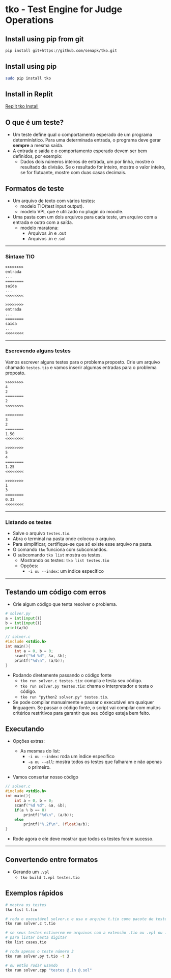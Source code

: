 # tko - Test Engine for Judge Operations

## Install using pip from git

```bash
pip install git+https://github.com/senapk/tko.git 
```

## Install using pip

```bash
sudo pip install tko
```

## Install in Replit

[Replit tko Install](replit/Readme.md)

## O que é um teste?

- Um teste define qual o comportamento esperado de um programa determinístico. Para uma determinada entrada, o programa deve gerar **sempre** a mesma saída.
- A entrada e saída e o comportamento esperado devem ser bem definidos, por exemplo:
  - Dados dois números inteiros de entrada, um por linha, mostre o resultado da divisão. Se o resultado for inteiro, mostre o valor inteiro, se for flutuante, mostre com duas casas decimais.

## Formatos de teste

- Um arquivo de texto com vários testes:
  - modelo TIO(test input output).
  - modelo VPL que é utilizado no plugin do moodle.
- Uma pasta com um dois arquivos para cada teste, um arquivo com a entrada e outro com a saída.
  - modelo maratona:
    - Arquivos .in e .out
    - Arquivos .in e .sol

---

### Sintaxe TIO

```txt
>>>>>>>>
entrada
...
========
saída
...
<<<<<<<<

>>>>>>>>
entrada
...
========
saída
...
<<<<<<<<
```

---

### Escrevendo alguns testes

Vamos escrever alguns testes para o problema proposto. Crie um arquivo chamado `testes.tio` e vamos inserir algumas entradas para o problema proposto.

```txt
>>>>>>>>
4
2
========
2
<<<<<<<<

>>>>>>>>
3
2
========
1.50
<<<<<<<<

>>>>>>>>
5
4
========
1.25
<<<<<<<<

>>>>>>>>
1
3
========
0.33
<<<<<<<<
```

---

### Listando os testes

- Salve o arquivo `testes.tio`.
- Abra o terminal na pasta onde colocou o arquivo.
- Para simplificar, certifique-se que só existe esse arquivo na pasta.
- O comando `tko` funciona com subcomandos.
- O subcomando `tko list` mostra os testes.
  - Mostrando os testes: `tko list testes.tio`
  - Opções:
    - `-i ou --index`: um índice específico

---

## Testando um código com erros

- Crie algum código que tenta resolver o problema.

```python
# solver.py
a = int(input())
b = int(input())
print(a/b)
```

```c
// solver.c
#include <stdio.h>
int main(){
    int a = 0, b = 0;
    scanf("%d %d", &a, &b);
    printf("%d\n", (a/b));
}
```

- Rodando diretamente passando o código fonte
  - `tko run solver.c testes.tio`: compila e testa seu código.
  - `tko run solver.py testes.tio`: chama o interpretador e testa o código.
  - `tko run "python2 solver.py" testes.tio`.
- Se pode compilar manualmente e passar o executável em qualquer linguagem. Se passar o código fonte, o script vai compilar com muitos critérios restritivos para garantir que seu código esteja bem feito.

## Executando

- Opções extras:
  - As mesmas do list:
    - `-i ou --index`: roda um índice específico
    - `-a ou --all`: mostra todos os testes que falharam e não apenas o primeiro.

- Vamos consertar nosso código

```c
// solver.c
#include <stdio.h>
int main(){
    int a = 0, b = 0;
    scanf("%d %d", &a, &b);
    if(a % b == 0)
        printf("%d\n", (a/b));
    else
        printf("%.2f\n", (float)a/b);
}
```

- Rode agora e ele deve mostrar que todos os testes foram sucesso.

---

## Convertendo entre formatos

- Gerando um `.vpl`
  - `tko build t.vpl testes.tio`

## Exemplos rápidos

```bash
# mostra os testes
tko list t.tio

# roda o executável solver.c e usa o arquivo t.tio como pacote de testes
tko run solver.c t.tio

# se seus testes estiverem em arquivos com a extensão .tio ou .vpl ou .md
# para listar basta digitar
tko list cases.tio

# roda apenas o teste número 3
tko run solver.py t.tio -t 3

# ou então rodar usando
tko run solver.cpp "testes @.in @.sol"

```
